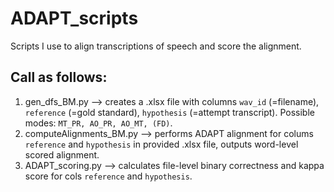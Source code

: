# ADAPT_scripts

Scripts I use to align transcriptions of speech and score the alignment.

## Call as follows:

1.  gen_dfs_BM.py           --> creates a .xlsx file with columns `wav_id` (=filename), `reference` (=gold standard), `hypothesis` (=attempt transcript).
    Possible modes: `MT_PR, AO_PR, AO_MT, (FD)`.
2.  computeAlignments_BM.py --> performs ADAPT alignment for colums `reference` and `hypothesis` in provided .xlsx file, outputs word-level scored alignment.
3.  ADAPT_scoring.py        --> calculates file-level binary correctness and kappa score for cols `reference` and `hypothesis`.
